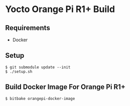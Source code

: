 # Yocto Orange Pi R1+ Build

## Requirements

- Docker  

## Setup

```
$ git submodule update --init
$ ./setup.sh
```

## Build Docker Image For Orange Pi R1+

```
$ bitbake orangepi-docker-image
```
